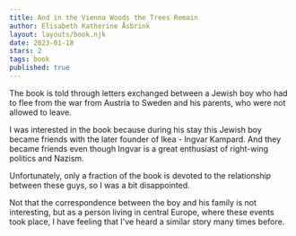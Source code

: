 ```yaml
---
title: And in the Vienna Woods the Trees Remain
author: Elisabeth Katherine Åsbrink
layout: layouts/book.njk
date: 2023-01-18
stars: 2
tags: book
published: true
---
```


The book is told through letters exchanged between a Jewish boy who had to flee from the war from Austria to Sweden and his parents, who were not allowed to leave.

I was interested in the book because during his stay this Jewish boy became friends with the later founder of Ikea - Ingvar Kampard. And they became friends even though Ingvar is a great enthusiast of right-wing politics and Nazism. 

Unfortunately, only a fraction of the book is devoted to the relationship between these guys, so I was a bit disappointed. 

Not that the correspondence between the boy and his family is not interesting, but as a person living in central Europe, where these events took place, I have feeling that I've heard a similar story many times before. 